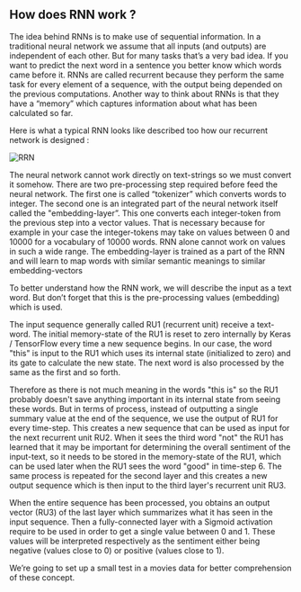 ## How does RNN work ? 

The idea behind RNNs is to make use of sequential information. In a traditional neural network we assume that all inputs (and outputs) are independent of each other. But for many tasks that’s a very bad idea. If you want to predict the next word in a sentence you better know which words came before it. RNNs are called recurrent because they perform the same task for every element of a sequence, with the output being depended on the previous computations. Another way to think about RNNs is that they have a “memory” which captures information about what has been calculated so far. 

Here is what a typical RNN looks like described too how our recurrent network is designed :

![RRN](https://user-images.githubusercontent.com/51121757/83359635-650ae200-a373-11ea-9a5d-b12381ce04ce.JPG)


The neural network cannot work directly on text-strings so we must convert it somehow. There are two pre-processing step required before feed the neural network. The first one is called “tokenizer” which converts words to integer. The second one is an integrated part of the neural network itself called the "embedding-layer”. This one converts each integer-token from the previous step into a vector values. 
That is necessary because for example in your case the integer-tokens may take on values between 0 and 10000 for a vocabulary of 10000 words. RNN alone cannot work on values in such a wide range. The embedding-layer is trained as a part of the RNN and will learn to map words with similar semantic meanings to similar embedding-vectors

To better understand how the RNN work, we will describe the input as a text word. But don’t forget that this is the pre-processing values (embedding) which is used.

The input sequence generally called RU1 (recurrent unit) receive a text-word. The initial memory-state of the RU1 is reset to zero internally by Keras / TensorFlow every time a new sequence begins. In our case, the word "this" is input to the RU1 which uses its internal state (initialized to zero) and its gate to calculate the new state. The next word is also processed by the same as the first and so forth. 

Therefore as there is not much meaning in the words "this is" so the RU1 probably doesn't save anything important in its internal state from seeing these words. But in terms of process, instead of outputting a single summary value at the end of the sequence, we use the output of RU1 for every time-step. This creates a new sequence that can be used as input for the next recurrent unit RU2. 
When it sees the third word "not" the RU1 has learned that it may be important for determining the overall sentiment of the input-text, so it needs to be stored in the memory-state of the RU1, which can be used later when the RU1 sees the word "good" in time-step 6.
The same process is repeated for the second layer and this creates a new output sequence which is then input to the third layer's recurrent unit RU3. 

When the entire sequence has been processed, you obtains an output vector (RU3) of the last layer  which summarizes what it has seen in the input sequence. Then a fully-connected layer with a Sigmoid activation require to be used in order to get a single value between 0 and 1. These values will be interpreted respectively as the sentiment either being negative (values close to 0) or positive (values close to 1).


We’re going to set up a small test in a movies data for better comprehension of these concept. 

